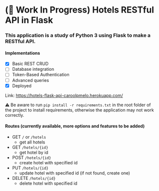 # (:construction: Work In Progress) Hotels RESTful API in Flask

### This application is a study of Python 3 using Flask to make a RESTful API.

#### Implementations

- [x] Basic REST CRUD
- [ ] Database integration
- [ ] Token-Based Authentication
- [ ] Advanced queries
- [x] Deployed

Link: https://hotels-flask-api-caroolpmelo.herokuapp.com/

:warning: Be aware to run `pip install -r requirements.txt` in the root folder of the project to install requirements, otherwise the application may not work correctly.

#### Routes (currently available, more options and features to be added)

- GET `/` or `/hotels`
  - get all hotels
- GET `/hotels/{id}`
  - get hotel by id
- POST `/hotels/{id}`
  - create hotel with specified id
- PUT `/hotels/{id}`
  - update hotel with specified id (if not found, create one)
- DELETE `/hotels/{id}`
  - delete hotel with specified id
